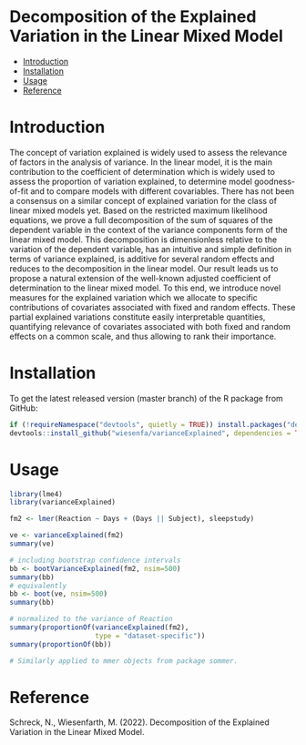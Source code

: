 Decomposition of the Explained Variation in the Linear Mixed Model
================

-   <a href="#introduction" id="toc-introduction">Introduction</a>
-   <a href="#installation" id="toc-installation">Installation</a>
-   <a href="#usage" id="toc-usage">Usage</a>
-   <a href="#reference" id="toc-reference">Reference</a>

# Introduction

The concept of variation explained is widely used to assess the
relevance of factors in the analysis of variance. In the linear model,
it is the main contribution to the coefficient of determination which is
widely used to assess the proportion of variation explained, to
determine model goodness-of-fit and to compare models with different
covariables. There has not been a consensus on a similar concept of
explained variation for the class of linear mixed models yet. Based on
the restricted maximum likelihood equations, we prove a full
decomposition of the sum of squares of the dependent variable in the
context of the variance components form of the linear mixed model. This
decomposition is dimensionless relative to the variation of the
dependent variable, has an intuitive and simple definition in terms of
variance explained, is additive for several random effects and reduces
to the decomposition in the linear model. Our result leads us to propose
a natural extension of the well-known adjusted coefficient of
determination to the linear mixed model. To this end, we introduce novel
measures for the explained variation which we allocate to specific
contributions of covariates associated with fixed and random effects.
These partial explained variations constitute easily interpretable
quantities, quantifying relevance of covariates associated with both
fixed and random effects on a common scale, and thus allowing to rank
their importance.

# Installation

To get the latest released version (master branch) of the R package from
GitHub:

``` r
if (!requireNamespace("devtools", quietly = TRUE)) install.packages("devtools")
devtools::install_github("wiesenfa/varianceExplained", dependencies = TRUE)
```

# Usage

``` r
library(lme4)
library(varianceExplained)

fm2 <- lmer(Reaction ~ Days + (Days || Subject), sleepstudy)

ve <- varianceExplained(fm2)
summary(ve)

# including bootstrap confidence intervals
bb <- bootVarianceExplained(fm2, nsim=500)
summary(bb)
# equivalently 
bb <- boot(ve, nsim=500)
summary(bb)

# normalized to the variance of Reaction
summary(proportionOf(varianceExplained(fm2), 
                     type = "dataset-specific"))
summary(proportionOf(bb))

# Similarly applied to mmer objects from package sommer.
```

# Reference

Schreck, N., Wiesenfarth, M. (2022). Decomposition of the Explained
Variation in the Linear Mixed Model.
